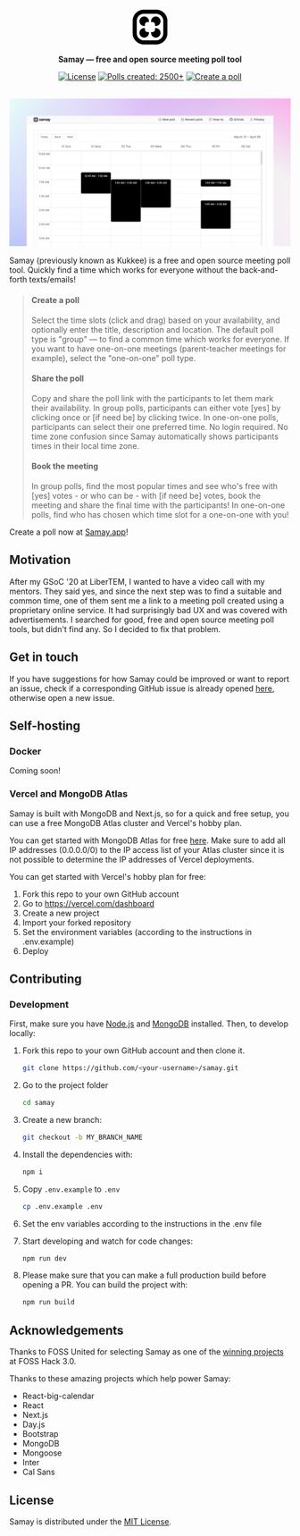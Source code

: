 <div align="center">
  <a href="https://samay.app/">
    <img
      src="./public/favicon.svg"
      alt="Samay Logo"
      height="64"
    />
  </a>
  <p>
    <b>
      Samay — free and open source meeting poll tool
    </b>
  </p>
  <p>

[![License](https://img.shields.io/github/license/samayapp/samay?color=%23000000&style=for-the-badge)](https://github.com/samayapp/samay/blob/main/LICENSE)
[![Polls created: 2500+](https://shields.io/badge/style-2500+-black?&style=for-the-badge&label=Polls%20created)](https://samay.app/)
[![Create a poll](https://shields.io/badge/style-Now-black?&style=for-the-badge&label=Create%20a%20poll)](https://samay.app/)

  </p>
  <br/>
</div>

<img src="./public/banner.png" alt="Samay banner"/>

<br/>

Samay (previously known as Kukkee) is a free and open source meeting poll tool. Quickly find a time which works for everyone without the back-and-forth texts/emails!

> #### Create a poll
>
> Select the time slots (click and drag) based on your availability, and optionally enter the title, description and location. The default poll type is "group" — to find a common time which works for everyone. If you want to have one-on-one meetings (parent-teacher meetings for example), select the "one-on-one" poll type.
>
> #### Share the poll
>
> Copy and share the poll link with the participants to let them mark their availability. In group polls, participants can either vote [yes] by clicking once or [if need be] by clicking twice. In one-on-one polls, participants can select their one preferred time. No login required. No time zone confusion since Samay automatically shows participants times in their local time zone.
>
> #### Book the meeting
>
> In group polls, find the most popular times and see who's free with [yes] votes - or who can be - with [if need be] votes, book the meeting and share the final time with the participants! In one-on-one polls, find who has chosen which time slot for a one-on-one with you!

Create a poll now at [Samay.app](https://samay.app/)!

## Motivation

After my GSoC '20 at LiberTEM, I wanted to have a video call with my mentors. They said yes, and since the next step was to find a suitable and common time, one of them sent me a link to a meeting poll created using a proprietary online service. It had surprisingly bad UX and was covered with advertisements. I searched for good, free and open source meeting poll tools, but didn't find any. So I decided to fix that problem.

## Get in touch

If you have suggestions for how Samay could be improved or want to report an issue, check if a corresponding GitHub issue is already opened [here](https://github.com/samay-app/samay/issues), otherwise open a new issue.

## Self-hosting

### Docker

Coming soon!

### Vercel and MongoDB Atlas

Samay is built with MongoDB and Next.js, so for a quick and free setup, you can use a free MongoDB Atlas cluster and Vercel's hobby plan.

You can get started with MongoDB Atlas for free [here](https://www.mongodb.com/basics/mongodb-atlas-tutorial). Make sure to add all IP addresses (0.0.0.0/0) to the IP access list of your Atlas cluster since it is not possible to determine the IP addresses of Vercel deployments.

You can get started with Vercel's hobby plan for free:

1. Fork this repo to your own GitHub account
2. Go to https://vercel.com/dashboard
3. Create a new project
4. Import your forked repository
5. Set the environment variables (according to the instructions in .env.example)
6. Deploy

## Contributing

### Development

First, make sure you have [Node.js](https://nodejs.org/en/) and [MongoDB](https://www.mongodb.com/docs/manual/installation/#mongodb-installation-tutorials) installed. Then, to develop locally:

1. Fork this repo to your own GitHub account and then clone it.

   ```sh
   git clone https://github.com/<your-username>/samay.git
   ```

2. Go to the project folder

   ```sh
   cd samay
   ```

3. Create a new branch:

   ```sh
   git checkout -b MY_BRANCH_NAME
   ```

4. Install the dependencies with:

   ```sh
   npm i
   ```

5. Copy `.env.example` to `.env`

   ```sh
   cp .env.example .env
   ```

6. Set the env variables according to the instructions in the .env file

7. Start developing and watch for code changes:

   ```sh
   npm run dev
   ```

8. Please make sure that you can make a full production build before opening a PR. You can build the project with:

   ```sh
   npm run build
   ```

## Acknowledgements

Thanks to FOSS United for selecting Samay as one of the [winning projects](https://forum.fossunited.org/t/foss-hack-3-0-results/1882) at FOSS Hack 3.0.

Thanks to these amazing projects which help power Samay:

- React-big-calendar
- React
- Next.js
- Day.js
- Bootstrap
- MongoDB
- Mongoose
- Inter
- Cal Sans

## License

Samay is distributed under the [MIT License](https://github.com/samayapp/samay/blob/main/LICENSE).
